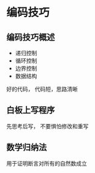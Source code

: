 # 编码技巧

## 编码技巧概述
- 递归控制
- 循环控制
- 边界控制
- 数据结构

好的代码， 代码短，思路清晰

## 白板上写程序 
先思考后写， 不要惧怕修改和重写

## 数学归纳法
用于证明断言对所有的自然数成立